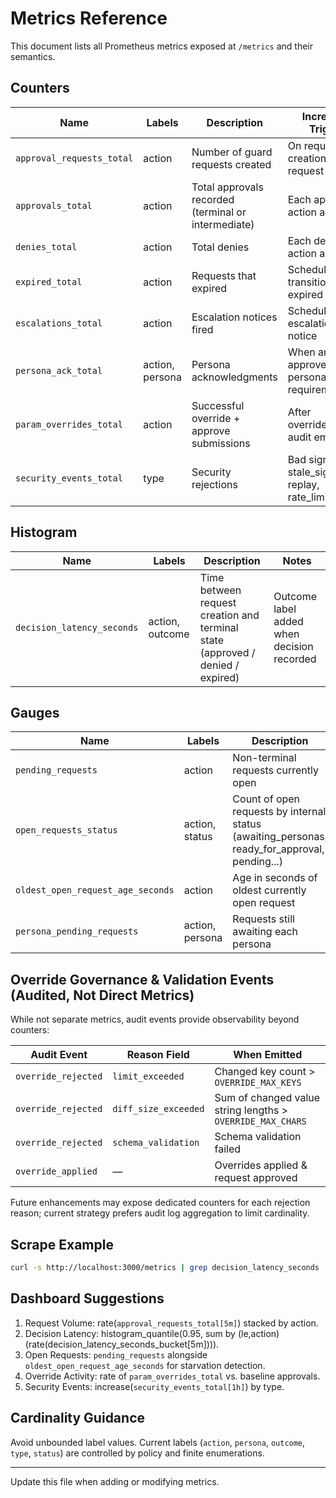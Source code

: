 # Metrics Reference

This document lists all Prometheus metrics exposed at `/metrics` and their semantics.

## Counters

| Name | Labels | Description | Increment Trigger |
|------|--------|-------------|-------------------|
| `approval_requests_total` | action | Number of guard requests created | On request creation & re-request creation |
| `approvals_total` | action | Total approvals recorded (terminal or intermediate) | Each approval action accepted |
| `denies_total` | action | Total denies | Each deny action accepted |
| `expired_total` | action | Requests that expired | Scheduler transitions to expired |
| `escalations_total` | action | Escalation notices fired | Scheduler fires escalation notice |
| `persona_ack_total` | action, persona | Persona acknowledgments | When an approver acks persona requirement |
| `param_overrides_total` | action | Successful override + approve submissions | After override_applied audit emitted |
| `security_events_total` | type | Security rejections | Bad signature, stale_signature, replay, rate_limited |

## Histogram

| Name | Labels | Description | Notes |
|------|--------|-------------|-------|
| `decision_latency_seconds` | action, outcome | Time between request creation and terminal state (approved / denied / expired) | Outcome label added when decision recorded |

## Gauges

| Name | Labels | Description |
|------|--------|-------------|
| `pending_requests` | action | Non-terminal requests currently open |
| `open_requests_status` | action, status | Count of open requests by internal status (awaiting_personas, ready_for_approval, pending...) |
| `oldest_open_request_age_seconds` | action | Age in seconds of oldest currently open request |
| `persona_pending_requests` | action, persona | Requests still awaiting each persona |

## Override Governance & Validation Events (Audited, Not Direct Metrics)

While not separate metrics, audit events provide observability beyond counters:

| Audit Event | Reason Field | When Emitted |
|-------------|--------------|--------------|
| `override_rejected` | `limit_exceeded` | Changed key count > `OVERRIDE_MAX_KEYS` |
| `override_rejected` | `diff_size_exceeded` | Sum of changed value string lengths > `OVERRIDE_MAX_CHARS` |
| `override_rejected` | `schema_validation` | Schema validation failed |
| `override_applied` | — | Overrides applied & request approved |

Future enhancements may expose dedicated counters for each rejection reason; current strategy prefers audit log aggregation to limit cardinality.

## Scrape Example

```bash
curl -s http://localhost:3000/metrics | grep decision_latency_seconds
```

## Dashboard Suggestions

1. Request Volume: rate(`approval_requests_total[5m]`) stacked by action.
2. Decision Latency: histogram_quantile(0.95, sum by (le,action) (rate(decision_latency_seconds_bucket[5m]))).
3. Open Requests: `pending_requests` alongside `oldest_open_request_age_seconds` for starvation detection.
4. Override Activity: rate of `param_overrides_total` vs. baseline approvals.
5. Security Events: increase(`security_events_total[1h]`) by type.

## Cardinality Guidance

Avoid unbounded label values. Current labels (`action`, `persona`, `outcome`, `type`, `status`) are controlled by policy and finite enumerations.

---
Update this file when adding or modifying metrics.
